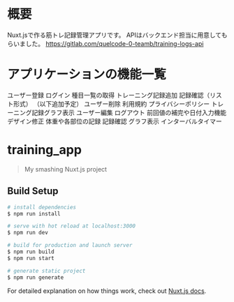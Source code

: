 # 概要
Nuxt.jsで作る筋トレ記録管理アプリです。
APIはバックエンド担当に用意してもらいました。
https://gitlab.com/quelcode-0-teamb/training-logs-api

# アプリケーションの機能一覧
ユーザー登録
ログイン
種目一覧の取得
トレーニング記録追加
記録確認（リスト形式）
（以下追加予定）
ユーザー削除
利用規約
プライバシーポリシー
トレーニング記録グラフ表示
ユーザー編集
ログアウト
前回値の補完や日付入力機能
デザイン修正
体重や各部位の記録
記録確認
グラフ表示
インターバルタイマー

# training_app

> My smashing Nuxt.js project

## Build Setup

``` bash
# install dependencies
$ npm run install

# serve with hot reload at localhost:3000
$ npm run dev

# build for production and launch server
$ npm run build
$ npm run start

# generate static project
$ npm run generate
```

For detailed explanation on how things work, check out [Nuxt.js docs](https://nuxtjs.org).
